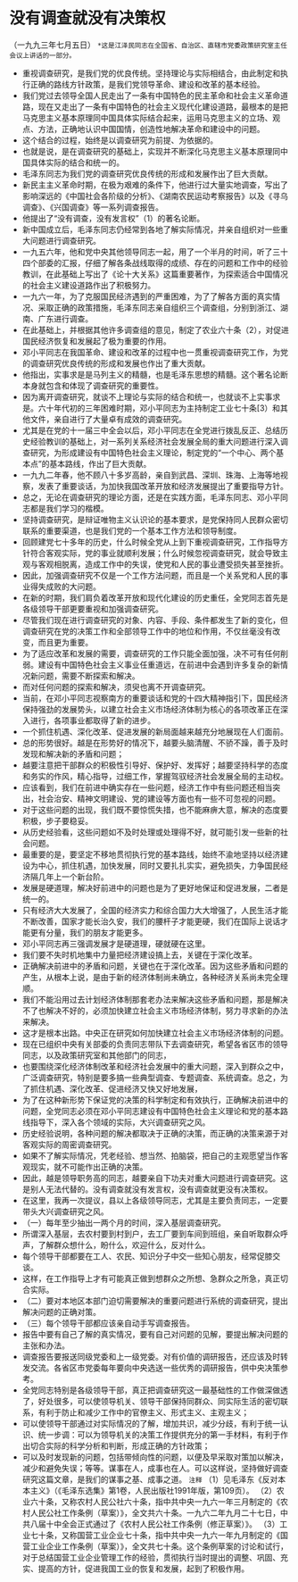 # 没有调查就没有决策权（一九九三年七月五日）
`*这是江泽民同志在全国省、自治区、直辖市党委政策研究室主任会议上讲话的一部分。`- 重视调查研究，是我们党的优良传统。坚持理论与实际相结合，由此制定和执行正确的路线方针政策，是我们党领导革命、建设和改革的基本经验。
- 我们党过去领导全国人民走出了一条有中国特色的民主革命和社会主义革命道路，现在又走出了一条有中国特色的社会主义现代化建设道路，最根本的是把马克思主义基本原理同中国具体实际结合起来，运用马克思主义的立场、观点、方法，正确地认识中国国情，创造性地解决革命和建设中的问题。
- 这个结合的过程，始终是以调查研究为前提、为依据的。
- 也就是说，是在调查研究的基础上，实现并不断深化马克思主义基本原理同中国具体实际的结合和统一的。
- 毛泽东同志为我们党的调查研究优良传统的形成和发展作出了巨大贡献。
- 新民主主义革命时期，在极为艰难的条件下，他进行过大量实地调查，写出了影响深远的《中国社会各阶级的分析》、《湖南农民运动考察报告》以及《寻乌调查》、《兴国调查》等一系列调查报告。
- 他提出了“没有调查，没有发言权”（1）的著名论断。
- 新中国成立后，毛泽东同志仍经常到各地了解实际情况，并亲自组织对一些重大问题进行调查研究。
- 一九五六年，他和党中央其他领导同志一起，用了一个半月的时间，听了三十四个部委的汇报，仔细了解各条战线取得的成绩、存在的问题和工作中的经验教训，在此基础上写出了《论十大关系》这篇重要著作，为探索适合中国情况的社会主义建设道路作出了积极努力。
- 一九六一年，为了克服国民经济遇到的严重困难，为了了解各方面的真实情况、采取正确的政策措施，毛泽东同志亲自组织三个调查组，分别到浙江、湖南、广东进行调查。
- 在此基础上，并根据其他许多调查组的意见，制定了农业六十条（2），对促进国民经济恢复和发展起了极为重要的作用。
- 邓小平同志在我国革命、建设和改革的过程中也一贯重视调查研究工作，为党的调查研究优良传统的形成和发展也作出了重大贡献。
- 他指出，实事求是是马列主义的精髓，也是毛泽东思想的精髓。这个著名论断本身就包含和体现了调查研究的重要性。
- 因为离开调查研究，就谈不上理论与实际的结合和统一，也就谈不上实事求是。六十年代初的三年困难时期，邓小平同志为主持制定工业七十条[3）和其他文件，亲自进行了大量卓有成效的调查研究。
- 尤其是在党的十一届三中全会以后，邓小平同志在全党进行拨乱反正、总结历史经验教训的基础上，对一系列关系经济社会发展全局的重大问题进行深入调查研究，为形成建设有中国特色社会主义理论，制定党的“一个中心、两个基本点”的基本路线，作出了巨大贡献。
- 一九九二年春，他不顾八十多岁高龄，亲自到武昌、深圳、珠海、上海等地视察，发表了重要谈话，为加快我国改革开放和经济发展提出了重要指导方针。
- 总之，无论在调查研究的理论方面，还是在实践方面，毛泽东同志、邓小平同志都是我们学习的楷模。
- 坚持调查研究，是辩证唯物主义认识论的基本要求，是党保持同人民群众密切联系的重要渠道，也是我们党的一个基本工作方法和领导制度。
- 回顾建党七十多年的历史，什么时候全党从上到下重视调查研究，工作指导方针符合客观实际，党的事业就顺利发展；什么时候忽视调查研究，就会导致主观与客观相脱离，造成工作中的失误，使党和人民的事业遭受损失甚至挫折。
- 因此，加强调查研究不仅是一个工作方法问题，而且是一个关系党和人民的事业得失成败的大问题。
- 在新的时期，我们肩负着改革开放和现代化建设的历史重任，全党同志首先是各级领导干部更要重视和加强调查研究。
- 尽管我们现在进行调查研究的对象、内容、手段、条件都发生了新的变化，但调查研究在党的决策工作和全部领导工作中的地位和作用，不仅丝毫没有改变，而且更为重要。
- 为了适应改革和发展的需要，调查研究的工作只能全面加强，决不可有任何削弱。建设有中国特色社会主义事业任重道远，在前进中会遇到许多复杂的新情况新问题，需要不断探索和解决。
- 而对任何问题的探索和解决，须臾也离不开调查研究。
- 当前，在邓小平同志视察南方的重要谈话和党的十四大精神指引下，国民经济保持强劲的发展势头，以建立社会主义市场经济体制为核心的各项改革正在深入进行，各项事业都取得了新的进步。
- 一个抓住机遇、深化改革、促进发展的新局面越来越充分地展现在人们面前。
- 总的形势很好。越是在形势好的情况下，越要头脑清醒、不骄不躁，善于及时发现和解决新的矛盾和问题；
- 越要注意把干部群众的积极性引导好、保护好、发挥好；越要坚持科学的态度和务实的作风，精心指导，过细工作，掌握驾驭经济社会发展全局的主动权。
- 应该看到，我们在前进中确实存在一些问题，经济工作中有些问题还相当突出，社会治安、精神文明建设、党的建设等方面也有一些不可忽视的问题。
- 对于这些问题的出现，我们既不要惊慌失措，也不能麻痹大意，解决的态度要积极，步子要稳妥。
- 从历史经验看，这些问题如不及时处理或处理得不好，就可能引发一些新的社会问题。
- 最重要的是，要坚定不移地贯彻执行党的基本路线，始终不渝地坚持以经济建设为中心，抓住机遇，加快发展，同时又要扎扎实实，避免损失，力争国民经济隔几年上一个新台阶。
- 发展是硬道理，解决好前进中的问题也是为了更好地保证和促进发展，二者是统一的。
- 只有经济大大发展了，全国的经济实力和综合国力大大增强了，人民生活才能不断改善，国家才能长治久安，我们的腰杆子才能更硬，我们在国际上说话才能更有分量，我们的朋友才能更多。
- 邓小平同志再三强调发展才是硬道理，硬就硬在这里。
- 我们要不失时机地集中力量把经济建设搞上去，关键在于深化改革。
- 正确解决前进中的矛盾和问题，关键也在于深化改革。因为这些矛盾和问题的产生，从根本上说，是由于新的经济体制尚未确立，各种经济关系尚未完全理顺。
- 我们不能沿用过去计划经济体制那套老办法来解决这些矛盾和问题，那是解决不了也解决不好的，必须加快建立社会主义市场经济体制，努力寻求新的办法来解决。
- 这才是根本出路。中央正在研究如何加快建立社会主义市场经济体制的问题。
- 现在已组织中央有关部委的负责同志带队下去调查研究，希望各省区市的领导同志，以及政策研究室和其他部门的同志，
- 也要围绕深化经济体制改革和经济社会发展中的重大问题，深入到群众之中，广泛调查研究，特别是要多搞一些典型调查、专题调查、系统调查。总之，为了抓住机遇、深化改革、促进经济又快又好地发展，
- 为了在这种新形势下保证党的决策的科学制定和有效执行，正确解决前进中的问题，全党同志必须在邓小平同志建设有中国特色社会主义理论和党的基本路线指导下，深入各个领域的实际，大兴调查研究之风。
- 历史经验说明，各种问题的解决都取决于正确的决策，而正确的决策来源于对客观实际的周密调查研究。
- 如果不了解实际情况，凭老经验、想当然、拍脑袋，把自己的主观愿望当作客观现实，就不可能作出正确的决策。
- 因此，越是领导职务高的同志，越要亲自下功夫对重大问题进行调查研究。这是别人无法代替的。没有调查就没有发言权，没有调查就更没有决策权。
- 在这里，我再一次提议，县以上各级领导同志，尤其是主要负责同志，一定要带头大兴调查研究之风。
- （一）每年至少抽出一两个月的时间，深入基层调查研究。
- 所谓深入基层，去农村要到村到户，去工厂要到车间到班组，亲自听取群众呼声，了解群众想什么，盼什么，欢迎什么，反对什么。
- 每个领导干部都要在工人、农民、知识分子中交一些知心朋友，经常促膝交谈。
- 这样，在工作指导上才有可能真正做到想群众之所想、急群众之所急，真正切合实际。
- （二）要对本地区本部门迫切需要解决的重要问题进行系统的调查研究，提出解决问题的正确对策。
- （三）每个领导干部都应该亲自动手写调查报告。
- 报告中要有自己了解的真实情况，要有自己对问题的见解，要提出解决问题的主张和办法。
- 调查报告要报送同级党委和上一级党委。对有价值的调研报告，还应该及时转发交流。各省区市党委每年要向中央选送一些优秀的调研报告，供中央决策参考。
- 全党同志特别是各级领导干部，真正把调查研究这一最基础性的工作做深做透了，好处很多，可以使领导机关、领导干部保持同群众、同实际生活的密切联系，有利于防止和减少工作中的官僚主义、形式主义、主观主义；
- 可以使领导干部通过对实际情况的了解，增加共识，减少分歧，有利于统一认识、统一步调：可以为领导机关的决策工作提供充分的第一手材料，有利于作出切合实际的科学分析和判断，形成正确的方针政策；
- 可以及时发现新的问题，包括带倾向性的问题，以便及早采取对策加以解决，减少和避免失误；等等。谋事在人，成事也在人。可以这样说，坚持做好调查研究这篇文章，是我们的谋事之基、成事之道。`注释`（1）见毛泽东《反对本本主义》（《毛泽东选集》第1卷，人民出版社1991年版，第109页）。（2）农业六十条，又称农村人民公社六十条，指中共中央一九六一年三月制定的《农村人民公社工作条例（草案）》，全文共六十条。一九六二年九月二十七日，中共八届十中全会正式通过了《农村人民公社工作条例（修正草案）》。（3）工业七十条，又称国营工业企业七十条，指中共中央一九六一年九月制定的《国营工业企业工作条例（草案）》，全文共七十条。这个条例草案的讨论和试行，对于总结国营工业企业管理工作的经验，贯彻执行当时提出的调整、巩固、充实、提高的方针，促进我国工业的恢复和发展，起到了积极作用。
